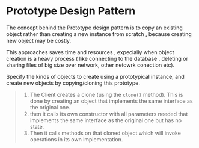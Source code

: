 # Prototype Design Pattern

The concept behind the Prototype design pattern is to copy an existing object rather than creating a new instance from scratch , because creating new object may be costly.

This approaches saves time and resources , expecially when object creation is a heavy process ( like connecting to the database , deleting or sharing files of big size over network, other netowrk conection etc).

Specify the kinds of objects to create using a prototypical instance, and create new objects by copying/cloning this prototype.

> 1.  The Client creates a clone (using the `clone()` method). This is done by creating an object that implements the same interface as the original one.
> 2.  then it calls its own constructor with all parameters needed that implements the same interface as the original one but has no state.
> 3.  Then it calls methods on that cloned object which will invoke operations in its own implementation.
